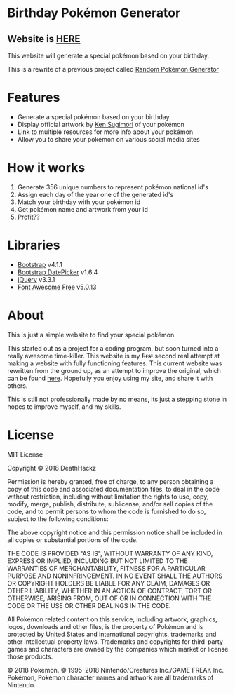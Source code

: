 # Birthday Pok&eacute;mon Generator

## Website is [HERE](https://deathhackz.github.io/Birthday-Pokemon-Generator-Web/)

This website will generate a special pok&eacute;mon based on your birthday.

This is a rewrite of a previous project called [Random Pok&eacute;mon Generator](https://github.com/DeathHack/Random-Pokemon-Generator)

# Features
* Generate a special pok&eacute;mon based on your birthday
* Display official artwork by [Ken Sugimori](https://en.wikipedia.org/wiki/Ken_Sugimori) of your pok&eacute;mon
* Link to multiple resources for more info about your pok&eacute;mon
* Allow you to share your pok&eacute;mon on various social media sites

# How it works
1. Generate 356 unique numbers to represent pok&eacute;mon national id's
2. Assign each day of the year one of the generated id's
3. Match your birthday with your pok&eacute;mon id
4. Get pok&eacute;mon name and artwork from your id
5. Profit??

# Libraries
* [Bootstrap](https://getbootstrap.com/) v4.1.1
* [Bootstrap DatePicker](https://github.com/uxsolutions/bootstrap-datepicker/) v1.6.4
* [jQuery](https://jquery.com/) v3.3.1
* [Font Awesome Free](https://fontawesome.com/) v5.0.13

# About

This is just a simple website to find your special pok&eacute;mon.

This started out as a project for a coding program, but soon turned into a really awesome time-killer. This website
is my ~~first~~ second real attempt at making a website with fully functioning features. This current website was rewritten
from the ground up, as an attempt to improve the original, which can be found [here](https://github.com/DeathHackz/Random-Pokemon-Generator). Hopefully you enjoy using my site, and share it with others.

This is still not professionally made
by no means, its just a stepping stone in hopes to improve myself, and my skills.

# License
MIT License

Copyright &copy; 2018 DeathHackz

Permission is hereby granted, free of charge, to any person obtaining a copy
of this code and associated documentation files, to deal
in the code without restriction, including without limitation the rights
to use, copy, modify, merge, publish, distribute, sublicense, and/or sell
copies of the code, and to permit persons to whom the code is
furnished to do so, subject to the following conditions:

The above copyright notice and this permission notice shall be included in all
copies or substantial portions of the code.

THE CODE IS PROVIDED "AS IS", WITHOUT WARRANTY OF ANY KIND, EXPRESS OR
IMPLIED, INCLUDING BUT NOT LIMITED TO THE WARRANTIES OF MERCHANTABILITY,
FITNESS FOR A PARTICULAR PURPOSE AND NONINFRINGEMENT. IN NO EVENT SHALL THE
AUTHORS OR COPYRIGHT HOLDERS BE LIABLE FOR ANY CLAIM, DAMAGES OR OTHER
LIABILITY, WHETHER IN AN ACTION OF CONTRACT, TORT OR OTHERWISE, ARISING FROM,
OUT OF OR IN CONNECTION WITH THE CODE OR THE USE OR OTHER DEALINGS IN THE
CODE.

All Pok&eacute;mon related content on this service, including artwork, graphics,
logos, downloads and other files, is the property of Pok&eacute;mon and is
protected by United States and international copyrights, trademarks and
other intellectual property laws. Trademarks and copyrights for third-party
games and characters are owned by the companies which market or license
those products.

&copy; 2018 Pok&eacute;mon. &copy; 1995–2018 Nintendo/Creatures Inc./GAME FREAK Inc. Pok&eacute;mon,
Pok&eacute;mon character names and artwork are all trademarks of Nintendo.
